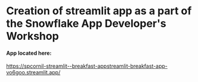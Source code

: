 # Creation of streamlit app as a part of the Snowflake App Developer's Workshop

#### App located here:
https://spcornil-streamlit--breakfast-appstreamlit-breakfast-app-vo6goo.streamlit.app/
